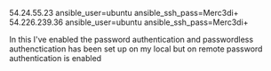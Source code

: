 54.24.55.23 ansible_user=ubuntu ansible_ssh_pass=Merc3di+
54.226.239.36 ansible_user=ubuntu ansible_ssh_pass=Merc3di+


In this I've enabled the password authentication and passwordless authenctication has been set up on my local but on remote password authentication is enabled


